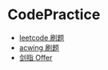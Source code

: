 # CodePractice
- [leetcode 刷题](.leetcode/readme.md)
- [acwing 刷题](acwing/README.md) 
- [剑指 Offer](jianzhi_offer/readme.md)
